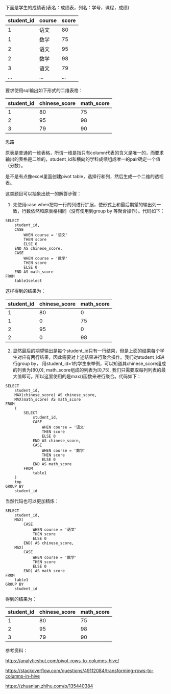 下面是学生的成绩表(表名：成绩表，列名：学号，课程，成绩)

| student_id | course | score |
| ---------- | ------ | ----- |
| 1          | 语文   | 80    |
| 1          | 数学   | 75    |
| 2          | 语文   | 95    |
| 2          | 数学   | 98    |
| 3          | 语文   | 79    |
| ...        | ...    | ...   |

要求使用sql输出如下形式的二维表格：

| student_id | chinese_score | math_score |
| ---------- | ------------- | ---------- |
| 1          | 80            | 75         |
| 2          | 95            | 98         |
| 3          | 79            | 90         |



思路

原表是普通的一维表格，所谓一维是指只有column代表的含义是唯一的，而要求输出的表格是二维的，student_id和横向的学科成绩组成唯一的pair确定一个值（分数）。

是不是有点像excel里面创建pivot table，选择行和列，然后生成一个二维的透视表。

这类题目可以抽象出统一的解答步骤：

1. 先使用case when把每一行的列进行扩展，使形式上和最后期望的输出列一致，行数依然和原表格相同（没有使用到group by 等聚合操作）。代码如下：

```
SELECT
	student_id,
	CASE
		WHEN course = '语文'
		THEN score
		ELSE 0
	END AS chinese_score,
	CASE
		WHEN course = '数学'
		THEN score
		ELSE 0
	END AS math_score
FROM
	table1select
```

这样得到的结果为：

| student_id | chinese_score | math_score |
| ---------- | ------------- | ---------- |
| 1          | 80            | 0          |
| 1          | 0             | 75         |
| 2          | 95            | 0          |
| 2          | 0             | 98         |

2. 显然最后的期望输出是每个student_id只有一行结果，但是上面的结果每个学生对应有两行结果，因此需要对上述结果进行聚合操作。我们对student_id进行group by， 用student_id=1的学生来举例，可以知道其chinese_score组成的列表为[80,0], math_score组成的列表为[0,75], 我们只需要取每列列表的最大值即可。所以这里使用的是max()函数来进行聚合。代码如下：

```
SELECT
	student_id,
	MAX(chinese_score) AS chinese_score,
	MAX(math_score) AS math_score
FROM
	(
		SELECT
			student_id,
			CASE
				WHEN course = '语文'
				THEN score
				ELSE 0
			END AS chinese_score,
			CASE
				WHEN course = '数学'
				THEN score
				ELSE 0
			END AS math_score
		FROM
			table1
	)
	tmp
GROUP BY
	student_id
```

当然代码也可以更加精炼：

```
SELECT
	student_id,
	MAX(
		CASE
			WHEN course = '语文'
			THEN score
			ELSE 0
		END) AS chinese_score,
	MAX(
		CASE
			WHEN course = '数学'
			THEN score
			ELSE 0
		END) AS math_score
FROM
	table1
GROUP BY
	student_id
```

得到的结果为：

| student_id | chinese_score | math_score |
| ---------- | ------------- | ---------- |
| 1          | 80            | 75         |
| 2          | 95            | 98         |
| 3          | 79            | 90         |



参考资料：

https://analyticshut.com/pivot-rows-to-columns-hive/

https://stackoverflow.com/questions/49112084/transforming-rows-to-columns-in-hive

https://zhuanlan.zhihu.com/p/135440384
